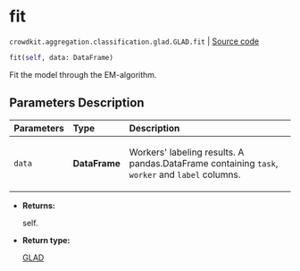 # fit
`crowdkit.aggregation.classification.glad.GLAD.fit` | [Source code](https://github.com/Toloka/crowd-kit/blob/v1.0.0/crowdkit/aggregation/classification/glad.py#L279)

```python
fit(self, data: DataFrame)
```

Fit the model through the EM-algorithm.

## Parameters Description

| Parameters | Type | Description |
| :----------| :----| :-----------|
`data`|**DataFrame**|<p>Workers&#x27; labeling results. A pandas.DataFrame containing `task`, `worker` and `label` columns.</p>

* **Returns:**

  self.

* **Return type:**

  [GLAD](crowdkit.aggregation.classification.glad.GLAD.md)
